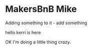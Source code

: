 # MakersBnB Mike

Adding something to it - add something

hello kerri is here

OK I'm doing a little thing crazy.
